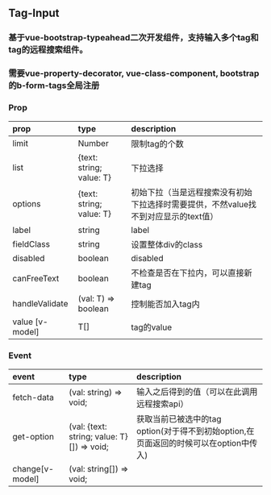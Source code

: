 ## Tag-Input
### 基于vue-bootstrap-typeahead二次开发组件，支持输入多个tag和tag的远程搜索组件。
### 需要vue-property-decorator, vue-class-component, bootstrap的b-form-tags全局注册
### Prop
|  prop   | type  |  description |
| :----   | :----   | :----  |
| limit  | Number | 限制tag的个数 |
| list  | {text: string; value: T}<T> | 下拉选择 |
| options  | {text: string; value: T}<T> | 初始下拉（当是远程搜索没有初始下拉选择时需要提供，不然value找不到对应显示的text值） |
| label  | string | label |
| fieldClass  | string | 设置整体div的class |
| disabled  | boolean | disabled |
| canFreeText  | boolean | 不检查是否在下拉内，可以直接新建tag |
| handleValidate  | (val: T) => boolean | 控制能否加入tag内
| value [v-model] | T[] | tag的value

### Event
|  event   | type  |  description |
| :----   | :----   | :----  |
| fetch-data  | (val: string) => void; | 输入之后得到的值（可以在此调用远程搜索api） |
| get-option | (val: {text: string; value: T}<T>[]) => void; | 获取当前已被选中的tag option(对于得不到初始option,在页面返回的时候可以在option中传入) |
| change[v-model] | (val: string[]) => void; |  |